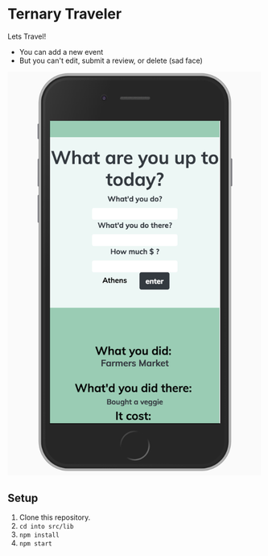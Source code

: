 # Ternary Traveler
Lets Travel!

- You can add a new event
- But you can't edit, submit a review, or delete (sad face)

![alt text](sweetPic.png)


## Setup

1. Clone this repository.
1. `cd into src/lib`
1. `npm install`
1. `npm start`
